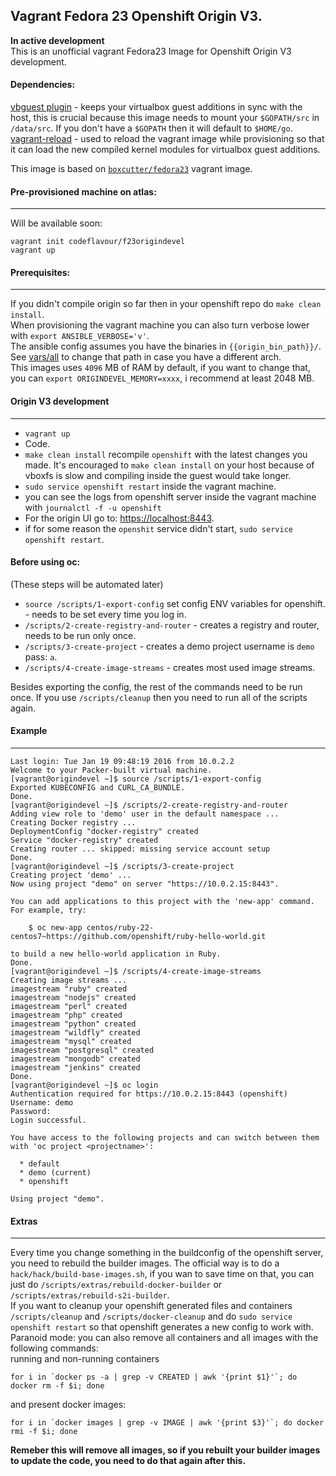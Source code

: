 Vagrant Fedora 23 Openshift Origin V3.  
---
**In active development**  
This is an unofficial vagrant Fedora23 Image for Openshift Origin V3 development.

#### Dependencies:  
[vbguest plugin](https://github.com/dotless-de/vagrant-vbguest/) - keeps your virtualbox guest additions in sync with the host, this is crucial because this image needs to mount your `$GOPATH/src` in `/data/src`. If you don't have a `$GOPATH` then it will default to `$HOME/go`.  [vagrant-reload](https://github.com/aidanns/vagrant-reload) - used to reload the vagrant image while provisioning so that it can load the new compiled kernel modules for virtualbox guest additions.  

This image is based on [`boxcutter/fedora23`](https://atlas.hashicorp.com/boxcutter/boxes/fedora23) vagrant image.  


#### Pre-provisioned machine on atlas:
---
Will be available soon:  

```
vagrant init codeflavour/f23origindevel
vagrant up
```

#### Prerequisites:
---
If you didn't compile origin so far then in your openshift repo do `make clean install`.  
When provisioning the vagrant machine you can also turn verbose lower with `export ANSIBLE_VERBOSE='v'`.  
The ansible config assumes you have the binaries in `{{origin_bin_path}}/`.   
See [vars/all](vars/all) to change that path in case you have a different arch.  
This images uses `4096` MB of RAM by default, if you want to change that, you can `export ORIGINDEVEL_MEMORY=xxxx`, i recommend at least 2048 MB.  

#### Origin V3 development
---
* `vagrant up`
* Code.
* `make clean install` recompile `openshift` with the latest changes you made.
It's encouraged to `make clean install` on your host because of vboxfs is slow and compiling inside the guest would take longer.
* `sudo service openshift restart` inside the vagrant machine.
* you can see the logs from openshift server inside the vagrant machine with `journalctl -f -u openshift`  
* For the origin UI go to: [https://localhost:8443](https://localhost:8443).
* if for some reason the `openshit` service didn't start, `sudo service openshift restart`.

#### Before using oc:  

(These steps will be automated later)  
* `source /scripts/1-export-config` set config ENV variables for openshift. - needs to be set every time you log in.  
* `/scripts/2-create-registry-and-router` - creates a registry and router, needs to be run only once.  
* `/scripts/3-create-project` - creates a demo project username is `demo` pass: `a`.
* `/scripts/4-create-image-streams` - creates most used image streams.  

Besides exporting the config, the rest of the commands need to be run once. If you
use `/scripts/cleanup` then you need to run all of the scripts again.

#### Example
---
```
Last login: Tue Jan 19 09:48:19 2016 from 10.0.2.2
Welcome to your Packer-built virtual machine.
[vagrant@origindevel ~]$ source /scripts/1-export-config
Exported KUBECONFIG and CURL_CA_BUNDLE.
Done.
[vagrant@origindevel ~]$ /scripts/2-create-registry-and-router
Adding view role to 'demo' user in the default namespace ...
Creating Docker registry ...
DeploymentConfig "docker-registry" created
Service "docker-registry" created
Creating router ... skipped: missing service account setup
Done.
[vagrant@origindevel ~]$ /scripts/3-create-project
Creating project 'demo' ...
Now using project "demo" on server "https://10.0.2.15:8443".

You can add applications to this project with the 'new-app' command. For example, try:

    $ oc new-app centos/ruby-22-centos7~https://github.com/openshift/ruby-hello-world.git

to build a new hello-world application in Ruby.
Done.
[vagrant@origindevel ~]$ /scripts/4-create-image-streams
Creating image streams ...
imagestream "ruby" created
imagestream "nodejs" created
imagestream "perl" created
imagestream "php" created
imagestream "python" created
imagestream "wildfly" created
imagestream "mysql" created
imagestream "postgresql" created
imagestream "mongodb" created
imagestream "jenkins" created
Done.
[vagrant@origindevel ~]$ oc login
Authentication required for https://10.0.2.15:8443 (openshift)
Username: demo
Password:
Login successful.

You have access to the following projects and can switch between them with 'oc project <projectname>':

  * default
  * demo (current)
  * openshift

Using project "demo".
```
#### Extras
---
Every time you change something in the buildconfig of the openshift server, you need to rebuild the builder images. The official way is to do a `hack/hack/build-base-images.sh`, if you wan to save time on that, you can just do `/scripts/extras/rebuild-docker-builder` or `/scripts/extras/rebuild-s2i-builder`.    
If you want to cleanup your openshift generated files and containers
`/scripts/cleanup` and `/scripts/docker-cleanup` and do `sudo service openshift restart` so that openshift generates a new config to work with.  
Paranoid mode: you can also remove all containers and all images  with the following commands:  
running and non-running containers  
```
for i in `docker ps -a | grep -v CREATED | awk '{print $1}'`; do docker rm -f $i; done
```
and present docker images:  
```
for i in `docker images | grep -v IMAGE | awk '{print $3}'`; do docker rmi -f $i; done
```
**Remeber this will remove all images, so if you rebuilt your builder images to update the code, you need to do that again after this.**  
